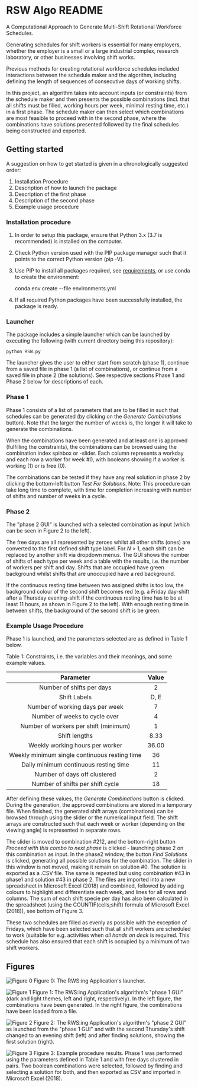 # RSW Algo README
A Computational Approach to Generate Multi-Shift Rotational Workforce Schedules.

Generating schedules for shift workers is essential for many employers, whether the employer is a small or a large industrial complex, research laboratory, or other businesses involving shift works.

Previous methods for creating rotational workforce schedules included interactions between the schedule maker and the algorithm, including defining the length of sequences of consecutive days of working shifts.

In this project, an algorithm takes into account inputs (or constraints) from the schedule maker and then presents the possible combinations (incl. that all shifts must be filled, working hours per week, minimal resting time, etc.) in a first phase. The schedule maker can then select which combinations are most feasible to proceed with in the second phase, where the combinations have solutions presented followed by the final schedules being constructed and exported.

## Getting started
A suggestion on how to get started is given in a chronologically suggested order:
1. Installation Procedure
2. Description of how to launch the package
3. Description of the first phase
4. Description of the second phase
5. Example usage procedure

### Installation procedure
1. In order to setup this package, ensure that Python 3.x (3.7 is recommended) is installed on the computer.
2. Check Python version used with the PIP package manager such that it points to the correct Python version (pip -V).
3. Use PIP to install all packages required, see [requirements](requirements.txt), or use conda to create the environment:

    conda env create --file environments.yml

4. If all required Python packages have been successfully installed, the package is ready.

### Launcher
The package includes a simple launcher which can be launched by executing the following (with current directory being this repository):

    python RSW.py

The launcher gives the user to either start from scratch (phase 1), continue from a saved file in phase 1 (a list of combinations), or continue from a saved file in phase 2 (the solutions). See respective sections Phase 1 and Phase 2 below for descriptions of each.

### Phase 1
Phase 1 consists of a list of parameters that are to be filled in such that schedules can be generated (by clicking on the *Generate Combinations* button). Note that the larger the number of weeks is, the longer it will take to generate the combinations.

When the combinations have been generated and at least one is approved (fulfilling the constraints), the combinations can be browsed using the combination index spinbox or -slider. Each column represents a workday and each row a worker for week \#0, with booleans showing if a worker is working (1) or is free (0).

The combinations can be tested if they have any real solution in phase 2 by clicking the bottom-left button *Test For Solutions*. Note: This procedure can take long time to complete, with time for completion increasing with number of shifts and number of weeks in a cycle.

### Phase 2
The "phase 2 GUI" is launched with a selected combination as input (which can be seen in Figure 2 to the left).

The free days are all represented by zeroes whilst all other shifts (ones) are converted to the first defined shift type label. For *N* > 1, each shift can be replaced by another shift via dropdown menus. The GUI shows the number of shifts of each type per week and a table with the results, i.e. the number of workers per shift and day. Shifts that are occupied have green background whilst shifts that are unoccupied have a red background.

If the continuous resting time between two assigned shifts is too low, the background colour of the second shift becomes red (e.g. a Friday day-shift after a Thursday evening-shift if the continuous resting time has to be at least 11 hours, as shown in Figure 2 to the left). With enough resting time in between shifts, the background of the second shift is be green.

### Example Usage Procedure
Phase 1 is launched, and the parameters selected are as defined in Table 1 below.

Table 1: Constraints, i.e. the variables and their meanings, and some example values.

| Parameter     | Value |
| :----------: | :----------: |
| Number of shifts per days                     | 2 |
| Shift Labels                                  | D, E |
| Number of working days per week               | 7 |
| Number of weeks to cycle over                 | 4 |
| Number of workers per shift (minimum)         | 1 |
| Shift lengths                                 | 8.33 |
| Weekly working hours per worker               | 36.00 |
| Weekly minimum single continuous resting time | 36 |
| Daily minimum continuous resting time         | 11 |
| Number of days off clustered                  | 2 |
| Number of shifts per shift cycle              | 18 |

After defining these values, the *Generate Combinations* button is clicked. During the generation, the approved combinations are stored in a temporary file. When finished, the generated shift arrays (combinations) can be browsed through using the slider or the numerical input field. The shift arrays are constructed such that each week or worker (depending on the viewing angle) is represented in separate rows.

The slider is moved to combination \#212, and the bottom-right button *Proceed with this combo to next phase* is clicked - launching phase 2 on this combination as input. In the phase2 window, the button *Find Solutions* is clicked, generating all possible solutions for the combination. The slider in this window is not moved, making it remain on solution \#0. The solution is exported as a .CSV file. The same is repeated but using combination \#43 in phase1 and solution \#43 in phase 2. The files are imported into a new spreadsheet in Microsoft Excel (2018) and combined, followed by adding colours to highlight and differentiate each week, and lines for all rows and columns. The sum of each shift specie per day has also been calculated in the spreadsheet (using the COUNTIF(cells;shift) formula of Microsoft Excel (2018)), see bottom of Figure 3.

These two schedules are filled as evenly as possible with the exception of Fridays, which have been selected such that all shift workers are scheduled to work (suitable for e.g. activities when *all hands on deck* is required. This schedule has also ensured that each shift is occupied by a minimum of two shift workers.

## Figures
![Figure 0](docs/fig0.png)
Figure 0: The RWS:ing Application's launcher.

![Figure 1](docs/fig1.png)
Figure 1: The RWS:ing Application's algorithm's "phase 1 GUI" (dark and light themes, left and right, respectively). In the left figure, the combinations have been generated. In the right figure, the combinations have been loaded from a file.

![Figure 2](docs/fig2.png)
Figure 2: The RWS:ing Application's algorithm's "phase 2 GUI" as launched from the "phase 1 GUI" and with the second Thursday's shift changed to an evening shift (left) and after finding solutions, showing the first solution (right).

![Figure 3](docs/fig3.png)
Figure 3: Example procedure results. Phase 1 was performed using the parameters defined in Table 1 and with free days clustered in pairs. Two boolean combinations were selected, followed by finding and selecting a solution for both, and then exported as CSV and imported in Microsoft Excel (2018).

